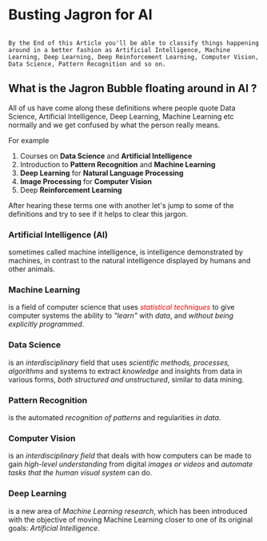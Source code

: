 # Busting Jagron for AI

```A lot of confusing terms are around us all the time, specially if a new person is trying to get into this field of Data.

By the End of this Article you'll be able to classify things happening around in a better fashion as Artificial Intelligence, Machine Learning, Deep Learning, Deep Reinforcement Learning, Computer Vision, Data Science, Pattern Recognition and so on.
```

## What is the Jagron Bubble floating around in AI ?

All of us have come along these definitions where people quote Data Science, Artificial Intelligence, Deep Learning, Machine Learning etc normally and we get confused by what the person really means.

For example
  1. Courses on **Data Science** and **Artificial Intelligence**
  2. Introduction to **Pattern Recognition** and **Machine Learning**
  3. **Deep Learning** for **Natural Language Processing**
  4. **Image Processing** for **Computer Vision**
  5. Deep **Reinforcement Learning**
  
  
After hearing these terms one with another let's jump to some of the definitions and try to see if it helps to clear this jargon.

### Artificial Intelligence (AI)
sometimes called machine intelligence, is intelligence demonstrated by machines, in contrast to the natural intelligence displayed by humans and other animals.


### Machine Learning
is a field of computer science that uses <span style="color:red">_statistical techniques_</span> to give computer systems the ability to _"learn"_ with _data_, and _without being explicitly programmed_.


### Data Science
is an _interdisciplinary_ field that uses _scientific methods, processes, algorithms_ and systems to extract _knowledge_ and insights from data in various forms, _both structured and unstructured_,  similar to data mining.


### Pattern Recognition
is the automated _recognition of patterns_ and regularities _in data_.


### Computer Vision
is an _interdisciplinary field_ that deals with how computers can be made to gain _high-level understanding_ from digital _images or videos_ and _automate tasks that the human visual system_ can do.


### Deep Learning
is a new area of _Machine Learning research_, which has been introduced with the objective of moving Machine Learning closer to one of its original goals: _Artificial Intelligence_.
